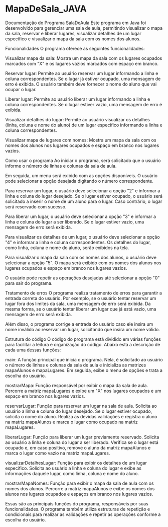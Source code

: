 # MapaDeSala_JAVA
Documentação do Programa SalaDeAula
Este programa em Java foi desenvolvido para gerenciar uma sala de aula, permitindo visualizar o mapa da sala, reservar e liberar lugares, visualizar detalhes de um lugar específico e visualizar o mapa da sala com os nomes dos alunos.

Funcionalidades
O programa oferece as seguintes funcionalidades:

Visualizar mapa da sala: Mostra um mapa da sala com os lugares ocupados marcados com "X" e os lugares vazios marcados com espaço em branco.

Reservar lugar: Permite ao usuário reservar um lugar informando a linha e coluna correspondentes. Se o lugar já estiver ocupado, uma mensagem de erro é exibida. O usuário também deve fornecer o nome do aluno que vai ocupar o lugar.

Liberar lugar: Permite ao usuário liberar um lugar informando a linha e coluna correspondentes. Se o lugar estiver vazio, uma mensagem de erro é exibida.

Visualizar detalhes do lugar: Permite ao usuário visualizar os detalhes (linha, coluna e nome do aluno) de um lugar específico informando a linha e coluna correspondentes.

Visualizar mapa de lugares com nomes: Mostra um mapa da sala com os nomes dos alunos nos lugares ocupados e espaço em branco nos lugares vazios.

Como usar o programa
Ao iniciar o programa, será solicitado que o usuário informe o número de linhas e colunas da sala de aula.

Em seguida, um menu será exibido com as opções disponíveis. O usuário pode selecionar a opção desejada digitando o número correspondente.

Para reservar um lugar, o usuário deve selecionar a opção "2" e informar a linha e coluna do lugar desejado. Se o lugar estiver ocupado, o usuário será solicitado a inserir o nome de um aluno para o lugar. Caso contrário, o lugar será reservado com sucesso.

Para liberar um lugar, o usuário deve selecionar a opção "3" e informar a linha e coluna do lugar a ser liberado. Se o lugar estiver vazio, uma mensagem de erro será exibida.

Para visualizar os detalhes de um lugar, o usuário deve selecionar a opção "4" e informar a linha e coluna correspondentes. Os detalhes do lugar, como linha, coluna e nome do aluno, serão exibidos na tela.

Para visualizar o mapa da sala com os nomes dos alunos, o usuário deve selecionar a opção "5". O mapa será exibido com os nomes dos alunos nos lugares ocupados e espaço em branco nos lugares vazios.

O usuário pode repetir as operações desejadas até selecionar a opção "0" para sair do programa.

Tratamento de erros
O programa realiza tratamento de erros para garantir a entrada correta do usuário. Por exemplo, se o usuário tentar reservar um lugar fora dos limites da sala, uma mensagem de erro será exibida. Da mesma forma, se o usuário tentar liberar um lugar que já está vazio, uma mensagem de erro será exibida.

Além disso, o programa corrige a entrada do usuário caso ele insira um nome inválido ao reservar um lugar, solicitando que insira um nome válido.

Estrutura do código
O código do programa está dividido em várias funções para facilitar a leitura e organização do código. Abaixo está a descrição de cada uma dessas funções:

main: A função principal que inicia o programa. Nela, é solicitado ao usuário o número de linhas e colunas da sala de aula e inicializa as matrizes mapaAlunos e mapaLugares. Em seguida, exibe o menu de opções e trata a escolha do usuário.

mostrarMapa: Função responsável por exibir o mapa da sala de aula. Percorre a matriz mapaLugares e exibe um "X" nos lugares ocupados e um espaço em branco nos lugares vazios.

reservarLugar: Função para reservar um lugar na sala de aula. Solicita ao usuário a linha e coluna do lugar desejado. Se o lugar estiver ocupado, solicita o nome do aluno. Realiza as devidas validações e registra o aluno na matriz mapaAlunos e marca o lugar como ocupado na matriz mapaLugares.

liberarLugar: Função para liberar um lugar previamente reservado. Solicita ao usuário a linha e coluna do lugar a ser liberado. Verifica se o lugar está ocupado e, em caso positivo, remove o aluno da matriz mapaAlunos e marca o lugar como vazio na matriz mapaLugares.

visualizarDetalhesLugar: Função para exibir os detalhes de um lugar específico. Solicita ao usuário a linha e coluna do lugar e exibe as informações daquele lugar, como linha, coluna e nome do aluno.

mostrarMapaNomes: Função para exibir o mapa da sala de aula com os nomes dos alunos. Percorre a matriz mapaAlunos e exibe os nomes dos alunos nos lugares ocupados e espaços em branco nos lugares vazios.

Essas são as principais funções do programa, responsáveis por suas funcionalidades. O programa também utiliza estruturas de repetição e condicionais para realizar as validações e repetir as operações conforme a escolha do usuário.

